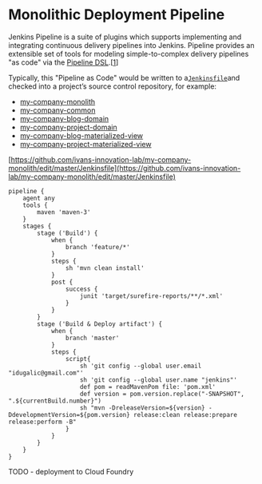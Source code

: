 # Monolithic Deployment Pipeline

Jenkins Pipeline is a suite of plugins which supports implementing and integrating continuous delivery pipelines into Jenkins. Pipeline provides an extensible set of tools for modeling simple-to-complex delivery pipelines "as code" via the [Pipeline DSL](https://jenkins.io/doc/book/pipeline/syntax/).\[[1](https://jenkins.io/doc/book/pipeline/#_footnote_1)\]

Typically, this "Pipeline as Code" would be written to a[`Jenkinsfile`](https://jenkins.io/doc/book/pipeline/jenkinsfile/)and checked into a project’s source control repository, for example:

* [my-company-monolith](https://github.com/ivans-innovation-lab/my-company-monolith)
* [my-company-common](https://github.com/ivans-innovation-lab/my-company-common)
* [my-company-blog-domain](https://www.gitbook.com/book/ivans-innovation-lab/my-company/edit#)
* [my-company-project-domain](https://www.gitbook.com/book/ivans-innovation-lab/my-company/edit#)
* [my-company-blog-materialized-view](https://www.gitbook.com/book/ivans-innovation-lab/my-company/edit#)
* [my-company-project-materialized-view](https://www.gitbook.com/book/ivans-innovation-lab/my-company/edit#)

[https://github.com/ivans-innovation-lab/my-company-monolith/edit/master/Jenkinsfile](https://github.com/ivans-innovation-lab/my-company-monolith/edit/master/Jenkinsfile)

```
pipeline {
    agent any
    tools { 
        maven 'maven-3' 
    }
    stages {
        stage ('Build') {
            when {
                branch 'feature/*'
            }
            steps {
                sh 'mvn clean install'
            }
            post {
                success {
                    junit 'target/surefire-reports/**/*.xml' 
                }
            }
        }
        stage ('Build & Deploy artifact') {
            when {
                branch 'master'
            }
            steps {
                script{
                    sh 'git config --global user.email "idugalic@gmail.com"'
                    sh 'git config --global user.name "jenkins"'
                    def pom = readMavenPom file: 'pom.xml' 
                    def version = pom.version.replace("-SNAPSHOT", ".${currentBuild.number}")
                    sh "mvn -DreleaseVersion=${version} -DdevelopmentVersion=${pom.version} release:clean release:prepare release:perform -B"
                }
            }
        }
    }
}
```

TODO - deployment to Cloud Foundry 

